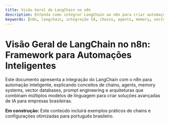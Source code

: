```yaml
---
title: Visão Geral de LangChain no n8n
description: Entenda como integrar LangChain ao n8n para criar automações inteligentes com IA, chains, agents, memory systems e bancos vetoriais.
keywords: [n8n, langchain, integração IA, chains, agents, memory, vector database, automação inteligente, workflow IA, português brasileiro]
---
```


# Visão Geral de LangChain no n8n: Framework para Automações Inteligentes

Este documento apresenta a integração do LangChain com o n8n para automação inteligente, explicando conceitos de chains, agents, memory systems, vector databases, prompt engineering e arquiteturas que combinam múltiplos modelos de linguagem para criar soluções avançadas de IA para empresas brasileiras.

**Em construção:** Este conteúdo incluirá exemplos práticos de chains e configurações otimizadas para português brasileiro.
